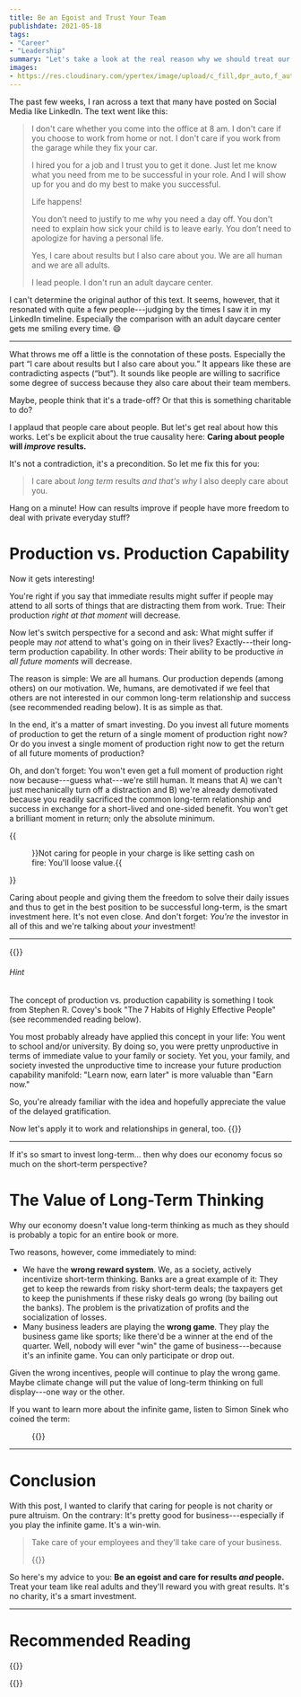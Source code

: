 ```yaml
---
title: Be an Egoist and Trust Your Team
publishdate: 2021-05-18
tags:
- "Career"
- "Leadership"
summary: "Let's take a look at the real reason why we should treat our teams as the adults they are. Spoiler: It's quite an egoistic reason."
images:
- https://res.cloudinary.com/ypertex/image/upload/c_fill,dpr_auto,f_auto,g_auto,h_630,q_auto,w_1200/b35e0821-086b-4aed-ab27-8c6dc2e6df4e
---
```


The past few weeks, I ran across a text that many have posted on Social Media like LinkedIn. The text went like this:

> I don't care whether you come into the office at 8 am. I don't care if you choose to work from home or not. I don't care if you work from the garage while they fix your car.
> 
> I hired you for a job and I trust you to get it done. Just let me know what you need from me to be successful in your role. And I will show up for you and do my best to make you successful.
> 
> Life happens!
> 
> You don’t need to justify to me why you need a day off. You don't need to explain how sick your child is to leave early. You don’t need to apologize for having a personal life.
> 
> Yes, I care about results but I also care about you. We are all human and we are all adults.
> 
> I lead people. I don't run an adult daycare center.

I can't determine the original author of this text. It seems, however, that it resonated with quite a few people---judging by the times I saw it in my LinkedIn timeline. Especially the comparison with an adult daycare center gets me smiling every time. 😄

---

What throws me off a little is the connotation of these posts. Especially the part <q>I care about results but I also care about you.</q> It appears like these are contradicting aspects (<q>but</q>). It sounds like people are willing to sacrifice some degree of success because they also care about their team members.

Maybe, people think that it's a trade-off? Or that this is something charitable to do?

I applaud that people care about people. But let's get real about how this works. Let's be explicit about the true causality here: **Caring about people will *improve* results.**

It's not a contradiction, it's a precondition. So let me fix this for you:

> I care about *long term* results *and that's why* I also deeply care about you.

Hang on a minute! How can results improve if people have more freedom to deal with private everyday stuff?

# Production vs. Production Capability

Now it gets interesting!

You're right if you say that immediate results might suffer if people may attend to all sorts of things that are distracting them from work. True: Their production *right at that moment* will decrease.

Now let's switch perspective for a second and ask: What might suffer if people may *not* attend to what's going on in their lives? Exactly---their long-term production capability. In other words: Their ability to be productive *in all future moments* will decrease.

The reason is simple: We are all humans. Our production depends (among others) on our motivation. We, humans, are demotivated if we feel that others are not interested in our common long-term relationship and success (see recommended reading below). It is as simple as that.

In the end, it's a matter of smart investing. Do you invest all future moments of production to get the return of a single moment of production right now? Or do you invest a single moment of production right now to get the return of all future moments of production?

Oh, and don't forget: You won't even get a full moment of production right now because---guess what---we're still human. It means that A) we can't just mechanically turn off a distraction and B) we're already demotivated because you readily sacrificed the common long-term relationship and success in exchange for a short-lived and one-sided benefit. You won't get a brilliant moment in return; only the absolute minimum.

{{<figure src="b35e0821-086b-4aed-ab27-8c6dc2e6df4e" cite="[Jp Valery](https://unsplash.com/photos/9BatP4ovW2I)">}}Not caring for people in your charge is like setting cash on fire: You'll loose value.{{</figure>}}

Caring about people and giving them the freedom to solve their daily issues and thus to get in the best position to be successful long-term, is the smart investment here. It's not even close. And don't forget: *You're* the investor in all of this and we're talking about *your* investment!

---

{{<note class="alert-success">}}
###### <i class="las la-lightbulb"></i> Hint

The concept of production vs. production capability is something I took from Stephen R. Covey's book "The 7 Habits of Highly Effective People" (see recommended reading below).

You most probably already have applied this concept in your life: You went to school and/or university. By doing so, you were pretty unproductive in terms of immediate value to your family or society. Yet you, your family, and society invested the unproductive time to increase your future production capability manifold: "Learn now, earn later" is more valuable than "Earn now."

So, you're already familiar with the idea and hopefully appreciate the value of the delayed gratification.

Now let's apply it to work and relationships in general, too.
{{</note>}}

---

If it's so smart to invest long-term... then why does our economy focus so much on the short-term perspective?

# The Value of Long-Term Thinking

Why our economy doesn't value long-term thinking as much as they should is probably a topic for an entire book or more.

Two reasons, however, come immediately to mind:

* We have the **wrong reward system**. We, as a society, actively incentivize short-term thinking. Banks are a great example of it: They get to keep the rewards from risky short-term deals; the taxpayers get to keep the punishments if these risky deals go wrong (by bailing out the banks). The problem is the privatization of profits and the socialization of losses.
* Many business leaders are playing the **wrong game**. They play the business game like sports; like there'd be a winner at the end of the quarter. Well, nobody will ever "win" the game of business---because it's an infinite game. You can only participate or drop out.

Given the wrong incentives, people will continue to play the wrong game. Maybe climate change will put the value of long-term thinking on full display---one way or the other.

If you want to learn more about the infinite game, listen to Simon Sinek who coined the term:

<figure>
{{<youtube ZCB-0LWAmxw>}}
</figure>

---

# Conclusion

With this post, I wanted to clarify that caring for people is not charity or pure altruism. On the contrary: It's pretty good for business---especially if you play the infinite game. It's a win-win.

> Take care of your employees and they'll take care of your business.
>
> {{<attribution cite="Richard Branson" />}}

So here's my advice to you: **Be an egoist and care for results *and* people.** Treat your team like real adults and they'll reward you with great results. It's no charity, it's a smart investment.

---

# Recommended Reading

{{<preview-internal src="articles/s2s-stairs-to-success">}}

{{<preview-external src="ed7f3cbc-a9a8-4dfb-9545-5e899dd653b7">}}
